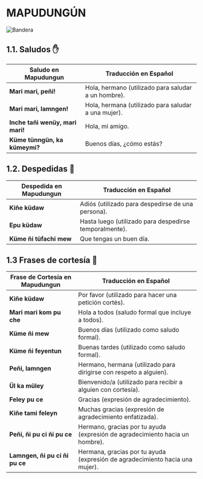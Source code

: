 # MAPUDUNGÚN

![Bandera](img/Flag.png)

## 1.1. Saludos ✋

| Saludo en Mapudungun          | Traducción en Español                              |
|-------------------------------|----------------------------------------------------|
| **Mari mari, peñi!**          | Hola, hermano (utilizado para saludar a un hombre). |
| **Mari mari, lamngen!**       | Hola, hermana (utilizado para saludar a una mujer). |
| **Inche tañi wenüy, mari mari!** | Hola, mi amigo.                                   |
| **Küme tünngün, ka kümeymi?** | Buenos días, ¿cómo estás?                          |

## 1.2. Despedidas 🤝
| Despedida en Mapudungun        | Traducción en Español                             |
|--------------------------------|---------------------------------------------------|
| **Kiñe küdaw**                  | Adiós (utilizado para despedirse de una persona).|
| **Epu küdaw**                   | Hasta luego (utilizado para despedirse temporalmente). |
| **Küme ñi tüfachi mew**         | Que tengas un buen día.  

## 1.3 Frases de cortesía 🙏

| Frase de Cortesía en Mapudungun | Traducción en Español                                |
|---------------------------------|------------------------------------------------------|
| **Kiñe küdaw**                  | Por favor (utilizado para hacer una petición cortés).|
| **Mari mari kom pu che**        | Hola a todos (saludo formal que incluye a todos).     |
| **Küme ñi mew**                 | Buenos días (utilizado como saludo formal).          |
| **Küme ñi feyentun**            | Buenas tardes (utilizado como saludo formal).        |
| **Peñi, lamngen**               | Hermano, hermana (utilizado para dirigirse con respeto a alguien). |
| **Ül ka müley**                 | Bienvenido/a (utilizado para recibir a alguien con cortesía). |
| **Feley pu ce**                 | Gracias (expresión de agradecimiento).               |
| **Kiñe tami feleyn**            | Muchas gracias (expresión de agradecimiento enfatizada). |
| **Peñi, ñi pu ci ñi pu ce**    | Hermano, gracias por tu ayuda (expresión de agradecimiento hacia un hombre). |
| **Lamngen, ñi pu ci ñi pu ce** | Hermana, gracias por tu ayuda (expresión de agradecimiento hacia una mujer). |

